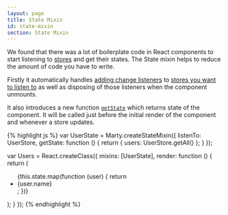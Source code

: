 ```yaml
---
layout: page
title: State Mixin
id: state-mixin
section: State Mixin
---
```


We found that there was a lot of boilerplate code in React components to start listening to [stores](/guides/stores/index.html) and get their states. The State mixin helps to reduce the amount of code you have to write.

Firstly it automatically handles [adding change listeners](/api/stores/index.html#addChangeListener) to [stores you want to listen to](/api/state-mixin/index.html#listenTo) as well as disposing of those listeners when the component unmounts.

It also introduces a new function [<code>getState</code>](#getState) which returns state of the component. It will be called just before the initial render of the component and whenever a store updates.

{% highlight js %}
var UserState = Marty.createStateMixin({
  listenTo: UserStore,
  getState: function () {
    return {
      users: UserStore.getAll()
    };
  }
});

var Users = React.createClass({
  mixins: [UserState],
  render: function () {
    return (<ul>
      {this.state.map(function (user) {
        return <li>{user.name}</li>;
      })}
    </ul>);
  }
});
{% endhighlight %}